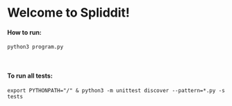 # Welcome to Spliddit!

#### How to run:
```
python3 program.py
```
&nbsp;

#### To run all tests:
```
export PYTHONPATH="/" & python3 -m unittest discover --pattern=*.py -s tests
```